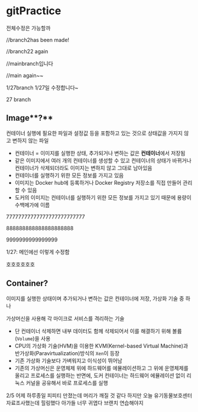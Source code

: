 # gitPractice

전체수정은 가능할까




//branch2has been made!

//branch22 again

//mainbranch입니다

//main again~~

1/27branch
1/27일 수정합니다~



27 branch

## Image**?**

컨테이너 실행에 필요한 파일과 설정값 등을 포함하고 있는 것으로 상태값을 가지지 않고 변하지 않는 파일

- 컨테이너 = 이미지를 실행한 상태, 추가되거나 변하는 값은 **컨테이너**에서 저장됨
- 같은 이미지에서 여러 개의 컨테이너를 생성할 수 있고 컨테이너의 상태가 바뀌거나 컨테이너가 삭제되더라도 이미지는 변하지 않고 그대로 남아있음
- 컨테이너를 실행하기 위한 모든 정보를 가지고 있음
- 이미지는 Docker hub에 등록하거나 Docker Registry 저장소를 직접 만들어 관리할 수 있음
- 도커의 이미지는 컨테이너를 실행하기 위한 모든 정보를 가지고 있기 때문에 용량이 수백메가에 이름

77777777777777777777777777

888888888888888888888



9999999999999999



1/27: 메인에선 이렇게 수정함

호호호호호호



## **Container?**

이미지를 실행한 상태이며 추가되거나 변하는 값은 컨테이너에 저장, 가상화 기술 중 하나

가상머신을 사용해 각 마이크로 서비스를 격리하는 기술

- 단 컨테이너 삭제하면 내부 데이터도 함께 삭제되어서 이를 해결하기 위해 볼륨(`Volume`)을 사용
- CPU의 가상화 기술(HVM)을 이용한 KVM(Kernel-based Virtual Machine)과 반가상화(Paravirtualization)방식의 `Xen`이 등장
- 기존 가상화 기술보다 가벼워지고 이식성이 뛰어남
- 기존의 가상머신은 운영체제 위에 하드웨어를 에뮬레이션하고 그 위에 운영체제를 올리고 프로세스를 실행하는 반면에, 도커 컨테이너는 하드웨어 에뮬레이션 없이 리눅스 커널을 공유해서 바로 프로세스를 실행



2/5
어제 하루종일 피피티 만졌는데 머리가 깨질 것 같다
하지만 오늘 유기동물보호센터 자료조사했는데 힐링했다
아가들 너무 귀엽다
브랜치 연습해야지

